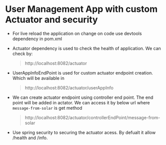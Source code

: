 # User Management App with custom Actuator and security

* For live reload the application on change on code use devtools dependency in pom.xml
* Actuator dependency is used to check the health of application. We can check by:
    > http://localhost:8082/actuator

* UserAppInfoEndPoint is used for custom actuator endpoint creation. Which will be available in
    > http://localhost:8082/actuator/userAppInfo

* We can create actuator endpoint using controller end point. The end point will be added in actator. We can access it by below url where `message-from-solar` is get method
    > http://localhost:8082/actuator/controllerEndPoint/message-from-solar
  
* Use spring security to securing the actuator acess. By defualt it allow /health and /info.